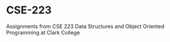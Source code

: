 # CSE-223
Assignments from CSE 223 Data Structures and Object Oriented Programming at Clark College
